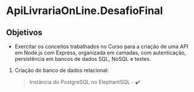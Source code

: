 # ApiLivrariaOnLine.DesafioFinal

## <strong>Objetivos</strong>

* Exercitar os conceitos trabalhados no Curso para a criação de uma API em Node.js com 
Express, organizada em camadas, com autenticação, persistência em bancos de dados 
SQL, NoSQL e testes.<br/>
>
1. Criação do banco de dados relacional: <br/>
    >Instância do PostgreSQL no ElephantSQL - :heavy_check_mark:
